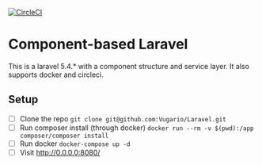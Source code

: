 [![CircleCI](https://circleci.com/gh/Vugario/Laravel.svg?style=svg)](https://circleci.com/gh/Vugario/Laravel)

# Component-based Laravel
This is a laravel 5.4.* with a component structure and service layer. It also supports docker and circleci.

## Setup
- [ ] Clone the repo `git clone git@github.com:Vugario/Laravel.git`
- [ ] Run composer install (through docker) `docker run --rm -v $(pwd):/app composer/composer install`
- [ ] Run docker `docker-compose up -d`
- [ ] Visit http://0.0.0.0:8080/

